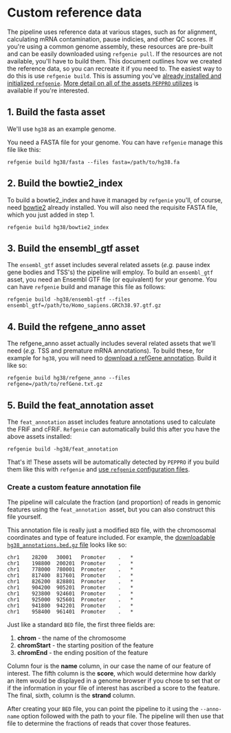 # Custom reference data

The pipeline uses reference data at various stages, such as for alignment, calculating mRNA contamination, pause indicies, and other QC scores. If you're using a common genome assembly, these resources are pre-built and can be easily downloaded using `refgenie pull`. If the resources are not available, you'll have to build them. This document outlines how we created the reference data, so you can recreate it if you need to. The easiest way to do this is use `refgenie build`. This is assuming you've [already installed and initialized `refgenie`](http://refgenie.databio.org/en/latest/install/). [More detail on all of the assets `PEPPRO` utilizes](assets.md) is available if you're interested.

## 1. Build the fasta asset

We'll use `hg38` as an example genome.

You need a FASTA file for your genome. You can have `refgenie` manage this file like this:
```console
refgenie build hg38/fasta --files fasta=/path/to/hg38.fa
```

## 2. Build the bowtie2_index

To build a bowtie2_index and have it managed by `refgenie` you'll, of course, need [bowtie2](http://bowtie-bio.sourceforge.net/bowtie2/index.shtml) already installed.  You will also need the requisite FASTA file, which you just added in step 1.
```console
refgenie build hg38/bowtie2_index
```

## 3. Build the ensembl_gtf asset

The `ensembl_gtf` asset includes several related assets (*e.g.* pause index gene bodies and TSS's) the pipeline will employ.  To build an `ensembl_gtf` asset, you need an Ensembl GTF file (or equivalent) for your genome. You can have `refgenie` build and manage this file as follows:

```console
refgenie build -hg38/ensembl-gtf --files ensembl_gtf=/path/to/Homo_sapiens.GRCh38.97.gtf.gz
```

## 4. Build the refgene_anno asset

The refgene_anno asset actually includes several related assets that we'll need (*e.g.* TSS and premature mRNA annotations).  To build these, for example for `hg38`, you will need to [download a refGene annotation](http://hgdownload.soe.ucsc.edu/goldenPath/hg38/database/refGene.txt.gz). Build it like so:

```console
refgenie build hg38/refgene_anno --files refgene=/path/to/refGene.txt.gz
```

## 5. Build the feat_annotation asset
The `feat_annotation` asset includes feature annotations used to calculate the FRiF and cFRiF. `Refgenie` can automatically build this after you have the above assets installed:

```console
refgenie build -hg38/feat_annotation
```

That's it! These assets will be automatically detected by `PEPPRO` if you build them like this with `refgenie` and [use `refgenie` configuration files](https://github.com/databio/peppro/blob/master/examples/meta/peppro_test_refgenie.yaml). 

### Create a custom feature annotation file

The pipeline will calculate the fraction (and proportion) of reads in genomic features using the `feat_annotation `asset, but you can also construct this file yourself.

This annotation file is really just a modified `BED` file, with the chromosomal coordinates and type of feature included.  For example, the [downloadable `hg38_annotations.bed.gz` file](http://big.databio.org/peppro/hg38_annotations.bed.gz) looks like so:

```
chr1	28200	30001	Promoter	.	*
chr1	198800	200201	Promoter	.	*
chr1	778000	780001	Promoter	.	*
chr1	817400	817601	Promoter	.	*
chr1	826200	828801	Promoter	.	*
chr1	904200	905201	Promoter	.	*
chr1	923800	924601	Promoter	.	*
chr1	925000	925601	Promoter	.	*
chr1	941800	942201	Promoter	.	*
chr1	958400	961401	Promoter	.	*
```

Just like a standard `BED` file, the first three fields are:  
1. **chrom** - the name of the chromosome  
2. **chromStart** - the starting position of the feature  
3. **chromEnd** - the ending position of the feature

Column four is the **name** column, in our case the name of our feature of interest. The fifth column is the **score**, which would determine how darkly an item would be displayed in a genome browser if you chose to set that or if the information in your file of interest has ascribed a score to the feature. The final, sixth, column is the **strand** column.

After creating your `BED` file, you can point the pipeline to it using the `--anno-name` option followed with the path to your file.  The pipeline will then use that file to determine the fractions of reads that cover those features.
